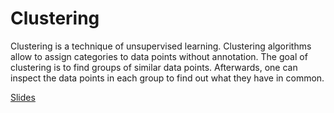 # Clustering

Clustering is a technique of unsupervised learning. Clustering algorithms allow to assign categories to data points without annotation. 
The goal of clustering is to find groups of similar data points. 
Afterwards, one can inspect the data points in each group to find out what they have in common.

[Slides](https://github.com/BiAPoL/Image-data-science-with-Python-and-Napari-EPFL2022/raw/main/docs/day4f_clustering/clustering.pdf)
